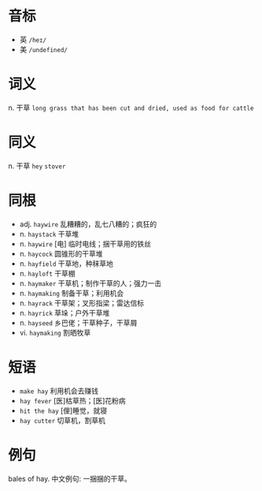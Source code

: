 # 音标

- 英 `/heɪ/`
- 美 `/undefined/`

# 词义

n. 干草
`long grass that has been cut and dried, used as food for cattle`

# 同义

n. 干草
`hey` `stover`

# 同根

- adj. `haywire` 乱糟糟的，乱七八糟的；疯狂的
- n. `haystack` 干草堆
- n. `haywire` [电] 临时电线；捆干草用的铁丝
- n. `haycock` 圆锥形的干草堆
- n. `hayfield` 干草地，种秣草地
- n. `hayloft` 干草棚
- n. `haymaker` 干草机；制作干草的人；强力一击
- n. `haymaking` 制备干草；利用机会
- n. `hayrack` 干草架；叉形指梁；雷达信标
- n. `hayrick` 草垛；户外干草堆
- n. `hayseed` 乡巴佬；干草种子，干草屑
- vi. `haymaking` 割晒牧草

# 短语

- `make hay` 利用机会去赚钱
- `hay fever` [医]枯草热；[医]花粉病
- `hit the hay` [俚]睡觉，就寝
- `hay cutter` 切草机，割草机

# 例句

bales of hay.
中文例句: 一捆捆的干草。


